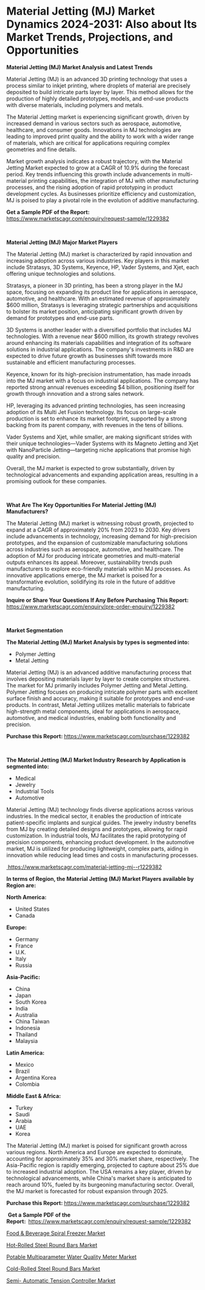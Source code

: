 <p><h1>Material Jetting (MJ) Market Dynamics 2024-2031: Also about Its Market Trends, Projections, and Opportunities</h1></p><p><strong>Material Jetting (MJ) Market Analysis and Latest Trends</strong></p>
<p><p>Material Jetting (MJ) is an advanced 3D printing technology that uses a process similar to inkjet printing, where droplets of material are precisely deposited to build intricate parts layer by layer. This method allows for the production of highly detailed prototypes, models, and end-use products with diverse materials, including polymers and metals.</p><p>The Material Jetting market is experiencing significant growth, driven by increased demand in various sectors such as aerospace, automotive, healthcare, and consumer goods. Innovations in MJ technologies are leading to improved print quality and the ability to work with a wider range of materials, which are critical for applications requiring complex geometries and fine details.</p><p>Market growth analysis indicates a robust trajectory, with the Material Jetting Market expected to grow at a CAGR of 10.9% during the forecast period. Key trends influencing this growth include advancements in multi-material printing capabilities, the integration of MJ with other manufacturing processes, and the rising adoption of rapid prototyping in product development cycles. As businesses prioritize efficiency and customization, MJ is poised to play a pivotal role in the evolution of additive manufacturing.</p></p>
<p><strong>Get a Sample PDF of the Report:&nbsp;</strong> <a href="https://www.marketscagr.com/enquiry/request-sample/1229382?utm_campaign=1615&utm_medium=2&utm_source=Github&utm_content=ia&utm_term=15102024&utm_id=material-jetting-mj">https://www.marketscagr.com/enquiry/request-sample/1229382</a></p>
<p>&nbsp;</p>
<p><strong>Material Jetting (MJ) Major Market Players</strong></p>
<p><p>The Material Jetting (MJ) market is characterized by rapid innovation and increasing adoption across various industries. Key players in this market include Stratasys, 3D Systems, Keyence, HP, Vader Systems, and Xjet, each offering unique technologies and solutions.</p><p>Stratasys, a pioneer in 3D printing, has been a strong player in the MJ space, focusing on expanding its product line for applications in aerospace, automotive, and healthcare. With an estimated revenue of approximately $600 million, Stratasys is leveraging strategic partnerships and acquisitions to bolster its market position, anticipating significant growth driven by demand for prototypes and end-use parts.</p><p>3D Systems is another leader with a diversified portfolio that includes MJ technologies. With a revenue near $600 million, its growth strategy revolves around enhancing its materials capabilities and integration of its software solutions in industrial applications. The company's investments in R&D are expected to drive future growth as businesses shift towards more sustainable and efficient manufacturing processes.</p><p>Keyence, known for its high-precision instrumentation, has made inroads into the MJ market with a focus on industrial applications. The company has reported strong annual revenues exceeding $4 billion, positioning itself for growth through innovation and a strong sales network.</p><p>HP, leveraging its advanced printing technologies, has seen increasing adoption of its Multi Jet Fusion technology. Its focus on large-scale production is set to enhance its market footprint, supported by a strong backing from its parent company, with revenues in the tens of billions.</p><p>Vader Systems and Xjet, while smaller, are making significant strides with their unique technologies—Vader Systems with its Magneto Jetting and Xjet with NanoParticle Jetting—targeting niche applications that promise high quality and precision.</p><p>Overall, the MJ market is expected to grow substantially, driven by technological advancements and expanding application areas, resulting in a promising outlook for these companies.</p></p>
<p>&nbsp;</p>
<p><strong>What Are The Key Opportunities For Material Jetting (MJ) Manufacturers?</strong></p>
<p><p>The Material Jetting (MJ) market is witnessing robust growth, projected to expand at a CAGR of approximately 20% from 2023 to 2030. Key drivers include advancements in technology, increasing demand for high-precision prototypes, and the expansion of customizable manufacturing solutions across industries such as aerospace, automotive, and healthcare. The adoption of MJ for producing intricate geometries and multi-material outputs enhances its appeal. Moreover, sustainability trends push manufacturers to explore eco-friendly materials within MJ processes. As innovative applications emerge, the MJ market is poised for a transformative evolution, solidifying its role in the future of additive manufacturing.</p></p>
<p><strong>Inquire or Share Your Questions If Any Before Purchasing This Report:</strong> <a href="https://www.marketscagr.com/enquiry/pre-order-enquiry/1229382?utm_campaign=1615&utm_medium=2&utm_source=Github&utm_content=ia&utm_term=15102024&utm_id=material-jetting-mj">https://www.marketscagr.com/enquiry/pre-order-enquiry/1229382</a></p>
<p>&nbsp;</p>
<p><strong>Market Segmentation</strong></p>
<p><strong>The Material Jetting (MJ) Market Analysis by types is segmented into:</strong></p>
<p><ul><li>Polymer Jetting</li><li>Metal Jetting</li></ul></p>
<p><p>Material Jetting (MJ) is an advanced additive manufacturing process that involves depositing materials layer by layer to create complex structures. The market for MJ primarily includes Polymer Jetting and Metal Jetting. Polymer Jetting focuses on producing intricate polymer parts with excellent surface finish and accuracy, making it suitable for prototypes and end-use products. In contrast, Metal Jetting utilizes metallic materials to fabricate high-strength metal components, ideal for applications in aerospace, automotive, and medical industries, enabling both functionality and precision.</p></p>
<p><strong>Purchase this Report:&nbsp;</strong><a href="https://www.marketscagr.com/purchase/1229382?utm_campaign=1615&utm_medium=2&utm_source=Github&utm_content=ia&utm_term=15102024&utm_id=material-jetting-mj">https://www.marketscagr.com/purchase/1229382</a></p>
<p>&nbsp;</p>
<p><strong>The Material Jetting (MJ) Market Industry Research by Application is segmented into:</strong></p>
<p><ul><li>Medical</li><li>Jewelry</li><li>Industrial Tools</li><li>Automotive</li></ul></p>
<p><p>Material Jetting (MJ) technology finds diverse applications across various industries. In the medical sector, it enables the production of intricate patient-specific implants and surgical guides. The jewelry industry benefits from MJ by creating detailed designs and prototypes, allowing for rapid customization. In industrial tools, MJ facilitates the rapid prototyping of precision components, enhancing product development. In the automotive market, MJ is utilized for producing lightweight, complex parts, aiding in innovation while reducing lead times and costs in manufacturing processes.</p></p>
<p><a href="https://www.marketscagr.com/material-jetting-mj--r1229382?utm_campaign=1615&utm_medium=2&utm_source=Github&utm_content=ia&utm_term=15102024&utm_id=material-jetting-mj">&nbsp;https://www.marketscagr.com/material-jetting-mj--r1229382</a></p>
<p><strong>In terms of Region, the Material Jetting (MJ) Market Players available by Region are:</strong></p>
<p>
    <p> <strong> North America: </strong>
        <ul>
            <li>United States</li>
            <li>Canada</li>
        </ul>
        </p> 
    <p> <strong> Europe: </strong>
        <ul>
            <li>Germany</li>
            <li>France</li>
            <li>U.K.</li>
            <li>Italy</li>
            <li>Russia</li>
        </ul>
        </p> 
    <p> <strong> Asia-Pacific: </strong>
        <ul>
            <li>China</li>
            <li>Japan</li>
            <li>South Korea</li>
            <li>India</li>
            <li>Australia</li>
            <li>China Taiwan</li>
            <li>Indonesia</li>
            <li>Thailand</li>
            <li>Malaysia</li>
        </ul>
        </p> 
    <p> <strong> Latin America: </strong>
        <ul>
            <li>Mexico</li>
            <li>Brazil</li>
            <li>Argentina Korea</li>
            <li>Colombia</li>
        </ul>
        </p> 
    <p> <strong> Middle East & Africa: </strong>
        <ul>
            <li>Turkey</li>
            <li>Saudi</li>
            <li>Arabia</li>
            <li>UAE</li>
            <li>Korea</li>
        </ul>
    </p>
    </p>
<p><p>The Material Jetting (MJ) market is poised for significant growth across various regions. North America and Europe are expected to dominate, accounting for approximately 35% and 30% market share, respectively. The Asia-Pacific region is rapidly emerging, projected to capture about 25% due to increased industrial adoption. The USA remains a key player, driven by technological advancements, while China's market share is anticipated to reach around 10%, fueled by its burgeoning manufacturing sector. Overall, the MJ market is forecasted for robust expansion through 2025.</p></p>
<p><strong>Purchase this Report: </strong><a href="https://www.marketscagr.com/purchase/1229382?utm_campaign=1615&utm_medium=2&utm_source=Github&utm_content=ia&utm_term=15102024&utm_id=material-jetting-mj">https://www.marketscagr.com/purchase/1229382</a></p>
<p>&nbsp;<strong>Get a Sample PDF of the Report:&nbsp;&nbsp;</strong><a href="https://www.marketscagr.com/enquiry/request-sample/1229382?utm_campaign=1615&utm_medium=2&utm_source=Github&utm_content=ia&utm_term=15102024&utm_id=material-jetting-mj">https://www.marketscagr.com/enquiry/request-sample/1229382</a></p>
<p><strong></strong></p>
<p><p><a href="https://www.linkedin.com/pulse/food-beverage-spiral-freezer-market-size-type-small-capacitymedium-hamnc?trk=public_post_embed_feed-article-content&utm_campaign=1615&utm_medium=2&utm_source=Github&utm_content=ia&utm_term=15102024&utm_id=material-jetting-mj">Food & Beverage Spiral Freezer Market</a></p><p><a href="https://www.linkedin.com/pulse/key-drivers-hot-rolled-steel-round-bars-market-trends-future-ny3ff?trk=public_post_embed_feed-article-content&utm_campaign=1615&utm_medium=2&utm_source=Github&utm_content=ia&utm_term=15102024&utm_id=material-jetting-mj">Hot-Rolled Steel Round Bars Market</a></p><p><a href="https://www.linkedin.com/pulse/potable-multiparameter-water-quality-meter-market-growth-47osf?trk=public_post_embed_feed-article-content&utm_campaign=1615&utm_medium=2&utm_source=Github&utm_content=ia&utm_term=15102024&utm_id=material-jetting-mj">Potable Multiparameter Water Quality Meter Market</a></p><p><a href="https://www.linkedin.com/pulse/in-depth-analysis-global-cold-rolled-steel-round-bars-market-l6jnf?trk=public_post_embed_feed-article-content&utm_campaign=1615&utm_medium=2&utm_source=Github&utm_content=ia&utm_term=15102024&utm_id=material-jetting-mj">Cold-Rolled Steel Round Bars Market</a></p><p><a href="https://www.linkedin.com/pulse/sustainability-trends-semi-automatic-tension-controller-fwsic?trk=public_post_embed_feed-article-content&utm_campaign=1615&utm_medium=2&utm_source=Github&utm_content=ia&utm_term=15102024&utm_id=material-jetting-mj">Semi- Automatic Tension Controller Market</a></p></p>
